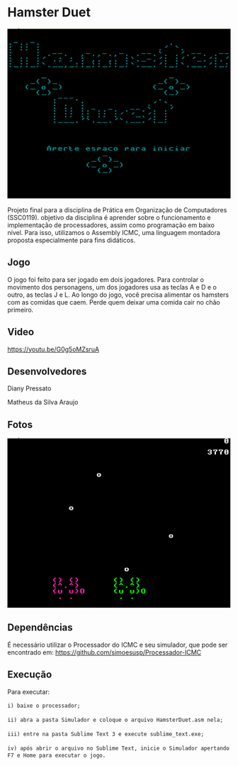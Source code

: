 # Hamster Duet

![](Screenshots/Start.png?raw=True)

Projeto final para a disciplina de Prática em Organização de Computadores (SSC0119).  objetivo da disciplina é aprender sobre o funcionamento e implementação de processadores, assim como programação em baixo nível. Para isso, utilizamos o Assembly ICMC, uma linguagem montadora proposta especialmente para fins didáticos.

## Jogo
O jogo foi feito para ser jogado em dois jogadores. Para controlar o movimento dos personagens, um dos jogadores usa as teclas A e D e o outro, as teclas J e L. Ao longo do jogo, você precisa alimentar os hamsters com as comidas que caem. Perde quem deixar uma comida cair no chão primeiro.

## Video
https://youtu.be/G0g5oMZsruA

## Desenvolvedores
Diany Pressato

Matheus da Silva Araujo

## Fotos

![](Screenshots/Gameplay.png?raw=True)


## Dependências
É necessário utilizar o Processador do ICMC e seu simulador, que pode ser encontrado em:
https://github.com/simoesusp/Processador-ICMC


## Execução
Para executar:

    i) baixe o processador;

    ii) abra a pasta Simulador e coloque o arquivo HamsterDuet.asm nela;

    iii) entre na pasta Sublime Text 3 e execute sublime_text.exe;

    iv) após abrir o arquivo no Sublime Text, inicie o Simulador apertando F7 e Home para executar o jogo.
